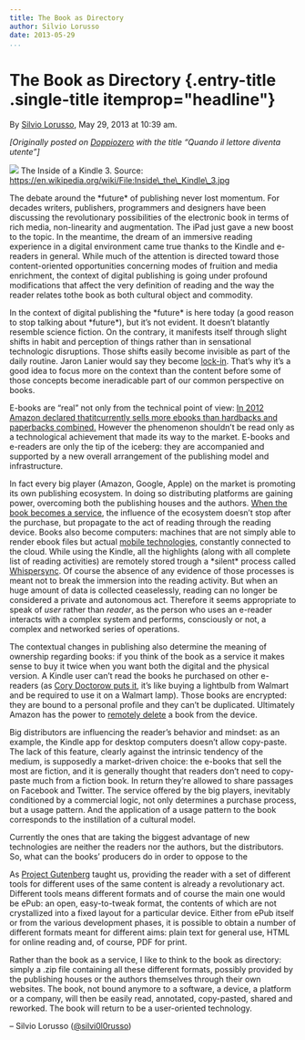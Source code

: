 ```yaml
---
title: The Book as Directory
author: Silvio Lorusso
date: 2013-05-29
...
```


# The Book as Directory {.entry-title .single-title itemprop="headline"}

By [Silvio
Lorusso](http://networkcultures.org/digitalpublishing/author/silviolorusso/ "Posts by Silvio Lorusso"),
May 29, 2013 at 10:39 am.

*[Originally posted on
[Doppiozero](http://www.doppiozero.com/materiali/web-analysis/quando-il-lettore-diventa-utente)
with the title “Quando il lettore diventa utente”]*



![](imgs/Inside_the_Kindle_3.jpg)
The Inside of a Kindle 3. Source:
https://en.wikipedia.org/wiki/File:Inside\_the\_Kindle\_3.jpg



The debate
around the \*future\* of publishing never lost momentum. For decades
writers, publishers, programmers and designers have been discussing the
revolutionary possibilities of the electronic book in terms of rich
media, non-linearity and augmentation. The iPad just gave a new boost to
the topic. In the meantime, the dream of an immersive reading experience
in a digital environment came true thanks to the Kindle and e-readers in
general. While much of the attention is directed toward those
content-oriented opportunities concerning modes of fruition and media
enrichment, the context of digital publishing is going under profound
modifications that affect the very definition of reading and the way the
reader relates tothe book as both cultural object and commodity.

In the context of digital publishing the \*future\* is here today (a
good reason to stop talking about \*future\*), but it’s not evident. It
doesn’t blatantly resemble science fiction. On the contrary, it
manifests itself through slight shifts in habit and perception of things
rather than in sensational technologic disruptions. Those shifts easily
become invisible as part of the daily routine. Jaron Lanier would say
they become
[lock-in](http://www.jaronlanier.com/gadgetwebresources.html). That’s
why it’s a good idea to focus more on the context than the content
before some of those concepts become ineradicable part of our common
perspective on books.

E-books are “real” not only from the technical point of view: [In 2012
A](http://www.bbc.co.uk/news/technology-19148146)[mazon declared
that](http://www.bbc.co.uk/news/technology-19148146)[it](http://www.bbc.co.uk/news/technology-19148146)[currently
sells more ebooks than hardbacks and paperbacks
combined.](http://www.bbc.co.uk/news/technology-19148146) However the
phenomenon shouldn’t be read only as a technological achievement that
made its way to the market. E-books and e-readers are only the tip of
the iceberg: they are accompanied and supported by a new overall
arrangement of the publishing model and infrastructure.

In fact every big player (Amazon, Google, Apple) on the market is
promoting its own publishing ecosystem. In doing so distributing
platforms are gaining power, overcoming both the publishing houses and
the authors. [When the book becomes a
service](http://www.thedailybeast.com/newsweek/2007/11/17/the-future-of-reading.html),
the influence of the ecosystem doesn’t stop after the purchase, but
propagate to the act of reading through the reading device. Books also
become computers: machines that are not simply able to render ebook
files but actual [mobile
technologies](http://wiki.diffandrep.org/kindle-labor-of-reading),
constantly connected to the cloud. While using the Kindle, all the
highlights (along with all complete list of reading activities) are
remotely stored trough a \*silent\* process called
[W](http://www.amazon.com/gp/help/customer/display.html/ref=hp_left_sib?ie=UTF8&nodeId=200375890)[h](http://www.amazon.com/gp/help/customer/display.html/ref=hp_left_sib?ie=UTF8&nodeId=200375890)[i](http://www.amazon.com/gp/help/customer/display.html/ref=hp_left_sib?ie=UTF8&nodeId=200375890)[spersync](http://www.amazon.com/gp/help/customer/display.html/ref=hp_left_sib?ie=UTF8&nodeId=200375890).
Of course the absence of any evidence of those processes is meant not to
break the immersion into the reading activity. But when an huge amount
of data is collected ceaselessly, reading can no longer be considered a
private and autonomous act. Therefore it seems appropriate to speak of
*user* rather than *reader*, as the person who uses an e-reader
interacts with a complex system and performs, consciously or not, a
complex and networked series of operations.

The contextual changes in publishing also determine the meaning of
ownership regarding books: if you think of the book as a service it
makes sense to buy it twice when you want both the digital and the
physical version. A Kindle user can’t read the books he purchased on
other e-readers (as [Cory Doctorow puts
it](http://www.youtube.com/watch?v=nZFg-uq5zBA&feature=youtube_gdata_player),
it’s like buying a lightbulb from Walmart and be required to use it on a
Walmart lamp). Those books are encrypted: they are bound to a personal
profile and they can’t be duplicated. Ultimately Amazon has the power to
[remotely
delete](http://www.nytimes.com/2009/07/18/technology/companies/18amazon.html?_r=0)
a book from the device.

Big distributors are influencing the reader’s behavior and mindset: as
an example, the Kindle app for desktop computers doesn’t allow
copy-paste. The lack of this feature, clearly against the intrinsic
tendency of the medium, is supposedly a market-driven choice: the
e-books that sell the most are fiction, and it is generally thought that
readers don’t need to copy-paste much from a fiction book. In return
they’re allowed to share passages on Facebook and Twitter. The service
offered by the big players, inevitably conditioned by a commercial
logic, not only determines a purchase process, but a usage pattern. And
the application of a usage pattern to the book corresponds to the
instillation of a cultural model.

Currently the ones that are taking the biggest advantage of new
technologies are neither the readers nor the authors, but the
distributors. So, what can the books’ producers do in order to oppose to
the

As [Project Gutenberg](http://www.gutenberg.org/) taught us, providing
the reader with a set of different tools for different uses of the same
content is already a revolutionary act. Different tools means different
formats and of course the main one would be ePub: an open, easy-to-tweak
format, the contents of which are not crystallized into a fixed layout
for a particular device. Either from ePub itself or from the various
development phases, it is possible to obtain a number of different
formats meant for different aims: plain text for general use, HTML for
online reading and, of course, PDF for print.

Rather than the book as a service, I like to think to the book as
directory: simply a .zip file containing all these different formats,
possibly provided by the publishing houses or the authors themselves
through their own websites. The book, not bound anymore to a software, a
device, a platform or a company, will then be easily read, annotated,
copy-pasted, shared and reworked. The book will return to be a
user-oriented technology.

– Silvio Lorusso ([@silvi0l0russo](https://twitter.com/silvi0L0russo))
